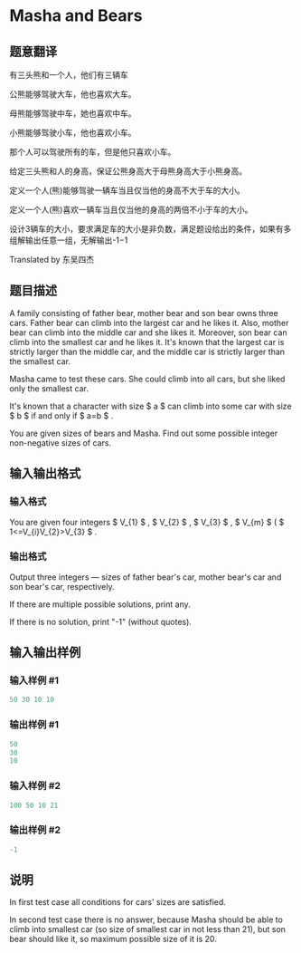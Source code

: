# Masha and Bears

## 题意翻译

有三头熊和一个人，他们有三辆车

公熊能够驾驶大车，他也喜欢大车。

母熊能够驾驶中车，她也喜欢中车。

小熊能够驾驶小车，他也喜欢小车。

那个人可以驾驶所有的车，但是他只喜欢小车。

给定三头熊和人的身高，保证公熊身高大于母熊身高大于小熊身高。

定义一个人(熊)能够驾驶一辆车当且仅当他的身高不大于车的大小。

定义一个人(熊)喜欢一辆车当且仅当他的身高的两倍不小于车的大小。

设计3辆车的大小，要求满足车的大小是非负数，满足题设给出的条件，如果有多组解输出任意一组，无解输出-1−1

Translated by 东吴四杰

## 题目描述

A family consisting of father bear, mother bear and son bear owns three cars. Father bear can climb into the largest car and he likes it. Also, mother bear can climb into the middle car and she likes it. Moreover, son bear can climb into the smallest car and he likes it. It's known that the largest car is strictly larger than the middle car, and the middle car is strictly larger than the smallest car.

Masha came to test these cars. She could climb into all cars, but she liked only the smallest car.

It's known that a character with size $ a $ can climb into some car with size $ b $ if and only if $ a=b $ .

You are given sizes of bears and Masha. Find out some possible integer non-negative sizes of cars.

## 输入输出格式

### 输入格式

You are given four integers $ V_{1} $ , $ V_{2} $ , $ V_{3} $ , $ V_{m} $ ( $ 1<=V_{i}V_{2}>V_{3} $ .

### 输出格式

Output three integers — sizes of father bear's car, mother bear's car and son bear's car, respectively.

If there are multiple possible solutions, print any.

If there is no solution, print "-1" (without quotes).

## 输入输出样例

### 输入样例 #1

```cpp
50 30 10 10

```
### 输出样例 #1

```cpp
50
30
10

```
### 输入样例 #2

```cpp
100 50 10 21

```
### 输出样例 #2

```cpp
-1

```
## 说明

In first test case all conditions for cars' sizes are satisfied.

In second test case there is no answer, because Masha should be able to climb into smallest car (so size of smallest car in not less than 21), but son bear should like it, so maximum possible size of it is 20.

